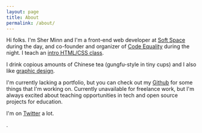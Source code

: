 ```yaml
---
layout: page
title: About
permalink: /about/
---
```


Hi folks. I'm Sher Minn and I'm a front-end web developer at [Soft Space](http://softspace.com.my) during the day, and co-founder and organizer of [Code Equality](codeequality) during the night. I teach an [intro HTML/CSS class](htmlcss). 

I drink copious amounts of Chinese tea (gungfu-style in tiny cups) and I also like [graphic design](behance). 

I'm currently lacking a portfolio, but you can check out my [Github](github) for some things that I'm working on. Currently unavailable for freelance work, but I'm always excited about teaching opportunities in tech and open source projects for education.

I'm on [Twitter](twitter) a lot.

.

[behance]:  http://behance.net/piratefsh
[github]:   http://github.com/piratefsh
[codeequality]: http://codeequality.org
[htmlcss]:  http://codeequality.org/2014/06/16/introduction-to-htmlcss.html
[twitter]:  http://twitter.com/piratefsh